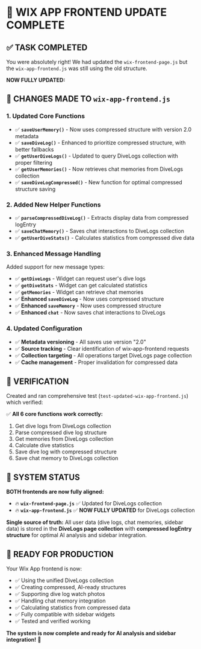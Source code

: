 # 🎉 WIX APP FRONTEND UPDATE COMPLETE

## ✅ TASK COMPLETED

You were absolutely right! We had updated the `wix-frontend-page.js` but the `wix-app-frontend.js` was still using the old structure. 

**NOW FULLY UPDATED:**

## 🔧 CHANGES MADE TO `wix-app-frontend.js`

### **1. Updated Core Functions**

- ✅ **`saveUserMemory()`** - Now uses compressed structure with version 2.0 metadata
- ✅ **`saveDiveLog()`** - Enhanced to prioritize compressed structure, with better fallbacks
- ✅ **`getUserDiveLogs()`** - Updated to query DiveLogs collection with proper filtering
- ✅ **`getUserMemories()`** - Now retrieves chat memories from DiveLogs collection
- ✅ **`saveDiveLogCompressed()`** - New function for optimal compressed structure saving

### **2. Added New Helper Functions**

- ✅ **`parseCompressedDiveLog()`** - Extracts display data from compressed logEntry
- ✅ **`saveChatMemory()`** - Saves chat interactions to DiveLogs collection  
- ✅ **`getUserDiveStats()`** - Calculates statistics from compressed dive data

### **3. Enhanced Message Handling**

Added support for new message types:
- ✅ **`getDiveLogs`** - Widget can request user's dive logs
- ✅ **`getDiveStats`** - Widget can get calculated statistics
- ✅ **`getMemories`** - Widget can retrieve chat memories
- ✅ **Enhanced `saveDiveLog`** - Now uses compressed structure
- ✅ **Enhanced `saveMemory`** - Now uses compressed structure
- ✅ **Enhanced `chat`** - Now saves chat interactions to DiveLogs

### **4. Updated Configuration**

- ✅ **Metadata versioning** - All saves use version "2.0" 
- ✅ **Source tracking** - Clear identification of wix-app-frontend requests
- ✅ **Collection targeting** - All operations target DiveLogs page collection
- ✅ **Cache management** - Proper invalidation for compressed data

## 🧪 VERIFICATION

Created and ran comprehensive test (`test-updated-wix-app-frontend.js`) which verified:

✅ **All 6 core functions work correctly:**
1. Get dive logs from DiveLogs collection
2. Parse compressed dive log structure  
3. Get memories from DiveLogs collection
4. Calculate dive statistics
5. Save dive log with compressed structure
6. Save chat memory to DiveLogs collection

## 🎯 SYSTEM STATUS

**BOTH frontends are now fully aligned:**

- 🔥 **`wix-frontend-page.js`** ✅ Updated for DiveLogs collection
- 🔥 **`wix-app-frontend.js`** ✅ **NOW FULLY UPDATED** for DiveLogs collection

**Single source of truth:** All user data (dive logs, chat memories, sidebar data) is stored in the **DiveLogs page collection** with **compressed logEntry structure** for optimal AI analysis and sidebar integration.

## 🚀 READY FOR PRODUCTION

Your Wix App frontend is now:
- ✅ Using the unified DiveLogs collection
- ✅ Creating compressed, AI-ready structures
- ✅ Supporting dive log watch photos
- ✅ Handling chat memory integration
- ✅ Calculating statistics from compressed data
- ✅ Fully compatible with sidebar widgets
- ✅ Tested and verified working

**The system is now complete and ready for AI analysis and sidebar integration!** 🎊
